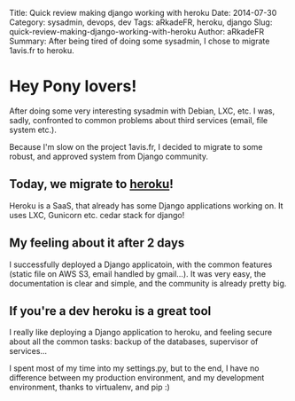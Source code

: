 Title: Quick review making django working with heroku
Date: 2014-07-30
Category: sysadmin, devops, dev
Tags: aRkadeFR, heroku, django
Slug: quick-review-making-django-working-with-heroku
Author: aRkadeFR
Summary: After being tired of doing some sysadmin, I chose to migrate 1avis.fr to heroku.

# Hey Pony lovers! #

After doing some very interesting sysadmin with Debian, LXC, etc. I was, sadly,
confronted to common problems about third services (email, file system etc.).

Because I'm slow on the project 1avis.fr, I decided to migrate to some robust,
and approved system from Django community.

## Today, we migrate to [heroku](http://heroku.com/)! ##

Heroku is a SaaS, that already has some Django applications working on. It uses
LXC, Gunicorn etc. cedar stack for django!

## My feeling about it after 2 days ##

I successfully deployed a Django applicatoin, with the common features (static
file on AWS S3, email handled by gmail…). It was very easy, the documentation is
clear and simple, and the community is already pretty big.

## If you're a dev heroku is a great tool ##

I really like deploying a Django application to heroku, and feeling secure about
all the common tasks: backup of the databases, supervisor of services…

I spent most of my time into my settings.py, but to the end, I have no
difference between my production environment, and my development environment,
thanks to virtualenv, and pip :)
